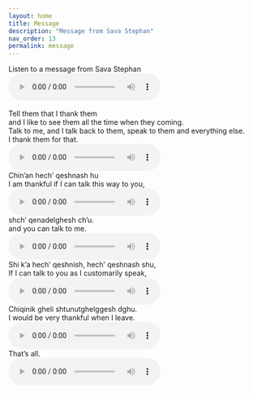 ```yaml
---
layout: home
title: Message
description: "Message from Sava Stephan"
nav_order: 13
permalink: message
---
```




<div class="audiobox">
	<div class="text">
		Listen to a message from Sava Stephan
	</div>
   <div class="audio"><audio src="{{site.baseurl}}/{{site.audiopath}}/message.mp3" controls type="audio/mpeg">Your browser does not support the audio tag.</audio>
   <!-- <br/>{{site.baseurl}}/{{site.audiopath}}/{{theaudio}}  -->
   </div>
</div> 


<br/>
<div class="audiobox">
<div class="text">
<span class="eng">
Tell them that I thank them<br/>
and I like to see them all the time when they coming.<br/>
Talk to me, and I talk back to them, speak to them and everything else.<br/>
I thank them for that.
</span>
</div>
<div class="audio"><audio src="{{site.baseurl}}/{{site.audiopath}}/mes-01.mp3" controls type="audio/mpeg">Your browser does not support the audio tag.</audio>
</div>
</div>

<div class="audiobox">
<div class="text">
<span class="tnc">Chin’an hech’ qeshnash hu</span><br/>
<span class="eng">I am thankful if I can talk this way to you,</span>
</div>
<div class="audio"><audio src="{{site.baseurl}}/{{site.audiopath}}/mes-02.mp3" controls type="audio/mpeg">Your browser does not support the audio tag.</audio>
</div>
</div>

<div class="audiobox">
<div class="text">
<span class="tnc">shch’ qenadelghesh ch’u.</span><br/>
<span class="eng">and you can talk to me.</span>
</div>
<div class="audio"><audio src="{{site.baseurl}}/{{site.audiopath}}/mes-03.mp3" controls type="audio/mpeg">Your browser does not support the audio tag.</audio>
</div>
</div>

<div class="audiobox">
<div class="text">
<span class="tnc">Shi k’a hech’ qeshnish, hech’ qeshnash shu,</span><br/>
<span class="eng">If I can talk to you as I customarily speak,</span>
</div>
<div class="audio"><audio src="{{site.baseurl}}/{{site.audiopath}}/mes-04.mp3" controls type="audio/mpeg">Your browser does not support the audio tag.</audio>
</div>
</div>

<div class="audiobox">
<div class="text">
<span class="tnc">Chiqinik gheli shtunutghelggesh dghu.</span><br/>
<span class="eng">I would be very thankful when I leave.</span>
</div>
<div class="audio"><audio src="{{site.baseurl}}/{{site.audiopath}}/mes-05.mp3" controls type="audio/mpeg">Your browser does not support the audio tag.</audio>
</div>
</div>

<div class="audiobox">
<div class="text">
<span class="end">That’s all.</span>
</div>
<div class="audio"><audio src="{{site.baseurl}}/{{site.audiopath}}/mes-06.mp3" controls type="audio/mpeg">Your browser does not support the audio tag.</audio>
</div>
</div>
